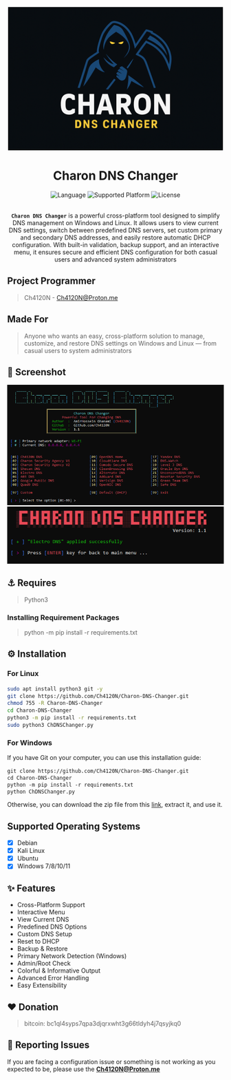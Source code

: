 <head>
  <meta name="google-site-verification" content="l4gzIHopgDDt57xRYeRvJZ5DYgg4lLb-qPciUxhNxkY" />
</head>

<div align="center">
  <img src="./images/Logo.png" alt="ChDNSChanger Logo " width="500">
  <h1>Charon DNS Changer</h1>
  <img alt="Language" src="https://img.shields.io/badge/Language-Python%203.9-blue?style=for-the-badge">
  <img alt="Supported Platform" src="https://img.shields.io/badge/Platform-Windows/And_Linux-red?style=for-the-badge">
  <img alt="License" src="https://img.shields.io/badge/Licence-GNU-orange?style=for-the-badge">
  <br>
  <br>
  <p><code><strong>Charon DNS Changer</strong></code> is a powerful cross-platform tool designed to simplify DNS management on Windows and Linux. It allows users to view current DNS settings, switch between predefined DNS servers, set custom primary and secondary DNS addresses, and easily restore automatic DHCP configuration. With built-in validation, backup support, and an interactive menu, it ensures secure and efficient DNS configuration for both casual users and advanced system administrators</p>
</div>


## Project Programmer

> Ch4120N - Ch4120N@Proton.me

## Made For

> Anyone who wants an easy, cross-platform solution to manage, customize, and restore DNS settings on Windows and Linux — from casual users to system administrators

## 👀 Screenshot

<img src="./images/preview1.png" alt="Preview 1">
<img src="./images/preview2.png" alt="Preview 2">

## ⚓ Requires

> Python3

### Installing Requirement Packages

> python -m pip install -r requirements.txt

## ⚙️ Installation

### For Linux

```bash
sudo apt install python3 git -y
git clone https://github.com/Ch4120N/Charon-DNS-Changer.git
chmod 755 -R Charon-DNS-Changer
cd Charon-DNS-Changer
python3 -m pip install -r requirements.txt
sudo python3 ChDNSChanger.py
```

### For Windows

If you have Git on your computer, you can use this installation guide:

```batch
git clone https://github.com/Ch4120N/Charon-DNS-Changer.git
cd Charon-DNS-Changer
python -m pip install -r requirements.txt
python ChDNSChanger.py
```

Otherwise, you can download the zip file from this [link](https://github.com/Ch4120N/Charon-DNS-Changer/releases), extract it, and use it.

## Supported Operating Systems

- [x] Debian
- [x] Kali Linux
- [x] Ubuntu
- [x] Windows 7/8/10/11

## ✨ Features

- Cross-Platform Support
- Interactive Menu
- View Current DNS
- Predefined DNS Options
- Custom DNS Setup
- Reset to DHCP
- Backup & Restore
- Primary Network Detection (Windows)
- Admin/Root Check
- Colorful & Informative Output
- Advanced Error Handling
- Easy Extensibility

## ❤️ Donation

> bitcoin: bc1ql4syps7qpa3djqrxwht3g66tldyh4j7qsyjkq0

## 🚨 Reporting Issues

If you are facing a configuration issue or something is not working as you expected to be, please use the **Ch4120N@Proton.me**
